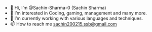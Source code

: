 - 👋 Hi, I’m @Sachin-Sharma-0 (Sachin Sharma)
- 👀 I’m interested in Coding, gaming, management and many more.
- 🌱 I’m currently working with various languages and techniques.
- 📫 How to reach me sachin200215.ssb@gmail.com

<!---
Sachin-Sharma-0/Sachin-Sharma-0 is a ✨ special ✨ repository because its `README.md` (this file) appears on your GitHub profile.
You can click the Preview link to take a look at your changes.
--->
